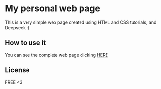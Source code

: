 # My personal web page
This is a very simple web page created using HTML and CSS tutorials, and Deepseek :)

## How to use it
You can see the complete web page clicking 
[HERE](https://me-qui.github.io/)

## License
FREE <3
